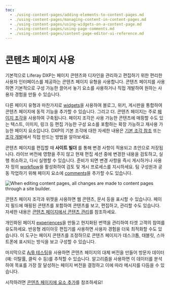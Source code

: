 ```yaml
---
toc:
  - ./using-content-pages/adding-elements-to-content-pages.md
  - ./using-content-pages/managing-content-in-content-pages.md
  - ./using-content-pages/using-widgets-on-a-content-page.md
  - ./using-content-pages/using-page-comments.md
  - ./using-content-pages/content-page-editor-ui-reference.md
---
```

# 콘텐츠 페이지 사용

기본적으로 Liferay DXP는 페이지 콘텐츠와 디자인을 관리하고 편집하기 위한 편리한 사용자 인터페이스를 제공하는 콘텐츠 페이지 유형을 사용합니다. 콘텐츠 페이지를 사용하면 기본적으로 구성 가능한 끌어서 놓기 요소를 사용하거나 직접 개발하여 원하는 사용자 경험을 만들 수 있습니다.

다른 페이지 유형과 마찬가지로 [widgets](./using-content-pages/using-widgets-on-a-content-page.md)을 사용하여 블로그, 위키, 게시판을 통합하여 콘텐츠 페이지에 동적 기능을 추가할 수 있습니다. 그리고 더. 콘텐츠 페이지는 주로 [페이지 조각](./page-fragments-and-widgets/using-fragments.md)을 사용하여 구축됩니다. 페이지 조각은 사용 가능한 콘텐츠에 매핑할 수도 있는 텍스트, 이미지, 링크 등 편집 가능한 구성 요소를 포함하는 확장 가능하고 재사용 가능한 페이지 요소입니다. DXP의 기본 조각에 대한 자세한 내용은 [기본 조각 참조](./page-fragments-and-widgets/using-fragments/default-fragments-reference.md) 또는 [조각 개발](../developer-guide/developing-page-fragments/developing-fragments-intro.md)에서 직접 만드는 방법을 알아보세요.

콘텐츠 페이지를 편집할 때 **사이트 빌더** 를 통해 변경 사항이 적용되고 초안으로 저장됩니다. 라이브 버전에 영향을 주지 않고 현재 편집 세션 중에 변경한 내용을 검토하고, 실행 취소하고, 다시 실행할 수 있습니다. 준비가 되면 변경 사항을 즉시 게시하거나 사용자 정의 [workflow](../../process-automation/workflow/introduction-to-workflow.md)을 활성화하여 검토 및 게시 프로세스를 지시하세요. 팀 구성원과 공동 작업하기 위해 페이지 요소에 [comments](./using-content-pages/using-page-comments.md)을 추가할 수도 있습니다.

![When editing content pages, all changes are made to content pages through a site builder.](./using-content-pages/images/01.png)

콘텐츠 페이지 조각과 위젯을 사용하면 웹 콘텐츠, 문서 등을 표시할 수 있습니다. 페이지 필드에 매핑된 콘텐츠를 포함하여 콘텐츠를 보고, 편집하고, 관리할 수도 있습니다. 자세한 내용은 [콘텐츠 페이지에서 콘텐츠 관리](./using-content-pages/managing-content-in-content-pages.md)를 참조하세요.

개인화된 페이지 [experiences](../personalizing-site-experience/experience-personalization/content-page-personalization.md)을 만들고 현지화된 번역을 관리하여 타겟 고객의 참여를 유도하세요. 반응형 레이아웃 편집기를 사용하면 사용자 경험을 더욱 최적화할 수도 있습니다. 이 도구는 페이지 콘텐츠를 조정하므로 콘텐츠 페이지가 데스크톱, 태블릿, 스마트폰에 표시되는 방식을 보고 구성할 수 있습니다.

마지막으로 [A/B 테스팅](../optimizing-sites/ab-testing/ab-testing.md)을 사용하면 콘텐츠 페이지의 대체 버전을 만들어 방문자 데이터(예: 이탈률, 클릭 수 등)를 추적할 수 있습니다. 알고리즘을 사용하면 이 데이터를 분석하여 목표를 가장 잘 달성하는 페이지 버전을 결정하고 이에 따라 메시지를 다듬을 수 있습니다.

시작하려면 [콘텐츠 페이지에 요소 추가](./using-content-pages/adding-elements-to-content-pages.md)를 참조하세요!


